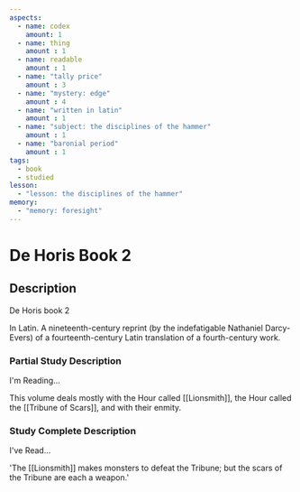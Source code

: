```yaml
---
aspects: 
  - name: codex
    amount: 1
  - name: thing
    amount : 1
  - name: readable
    amount : 1
  - name: "tally price"
    amount : 3
  - name: "mystery: edge"
    amount : 4
  - name: "written in latin"
    amount : 1
  - name: "subject: the disciplines of the hammer"
    amount : 1
  - name: "baronial period"
    amount : 1
tags:
  - book
  - studied
lesson:
  - "lesson: the disciplines of the hammer"
memory:
  - "memory: foresight"
---
```


# De Horis Book 2

## Description
De Horis book 2

In Latin. A nineteenth-century reprint (by the indefatigable Nathaniel Darcy-Evers) of a fourteenth-century Latin translation of a fourth-century work.
### Partial Study Description
I'm Reading...

This volume deals mostly with the Hour called [[Lionsmith]], the Hour called the [[Tribune of Scars]], and with their enmity.
### Study Complete Description
I've Read...

'The [[Lionsmith]] makes monsters to defeat the Tribune; but the scars of the Tribune are each a weapon.'